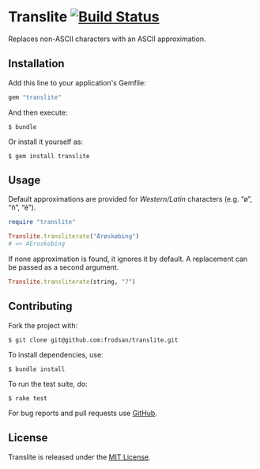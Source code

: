 Translite [![Build Status](https://travis-ci.org/frodsan/translite.svg)](https://travis-ci.org/frodsan/translite)
=========

Replaces non-ASCII characters with an ASCII approximation.

Installation
------------

Add this line to your application's Gemfile:

```ruby
gem "translite"
```

And then execute:

```
$ bundle
```

Or install it yourself as:

```
$ gem install translite
```

Usage
-----

Default approximations are provided for _Western/Latin_ characters
(e.g. “ø”, “ñ”, “é”).

```ruby
require "translite"

Translite.transliterate("Ærøskøbing")
# => AEroskobing
```

If none approximation is found, it ignores it by default. A replacement
can be passed as a second argument.

```ruby
Translite.transliterate(string, "?")
```

Contributing
------------

Fork the project with:

```
$ git clone git@github.com:frodsan/translite.git
```

To install dependencies, use:

```
$ bundle install
```

To run the test suite, do:

```
$ rake test
```

For bug reports and pull requests use [GitHub][issues].

License
-------

Translite is released under the [MIT License][mit].

[mit]: http://www.opensource.org/licenses/MIT
[issues]: https://github.com/frodsan/translite/issues
